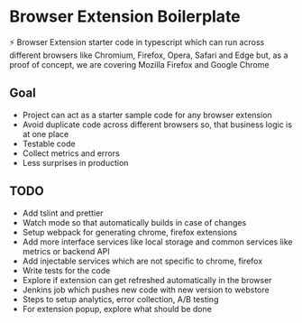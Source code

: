# Browser Extension Boilerplate
:zap: Browser Extension starter code in typescript which can run across different browsers like Chromium, Firefox, Opera, Safari and Edge but, as a proof of concept, we are covering Mozilla Firefox and Google Chrome

## Goal
* Project can act as a starter sample code for any browser extension
* Avoid duplicate code across different browsers so, that business logic is at one place
* Testable code
* Collect metrics and errors
* Less surprises in production

## TODO
* Add tslint and prettier
* Watch mode so that automatically builds in case of changes
* Setup webpack for generating chrome, firefox extensions
* Add more interface services like local storage and common services like metrics or backend API
* Add injectable services which are not specific to chrome, firefox
* Write tests for the code
* Explore if extension can get refreshed automatically in the browser
* Jenkins job which pushes new code with new version to webstore
* Steps to setup analytics, error collection, A/B testing
* For extension popup, explore what should be done